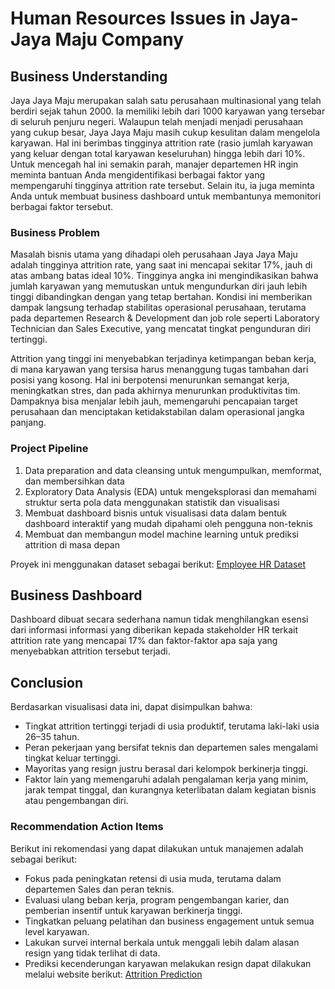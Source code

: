 # Human Resources Issues in Jaya-Jaya Maju Company
## Business Understanding
Jaya Jaya Maju merupakan salah satu perusahaan multinasional yang telah berdiri sejak tahun 2000. Ia memiliki lebih dari 1000 karyawan yang tersebar di seluruh penjuru negeri. Walaupun telah menjadi menjadi perusahaan yang cukup besar, Jaya Jaya Maju masih cukup kesulitan dalam mengelola karyawan. Hal ini berimbas tingginya attrition rate (rasio jumlah karyawan yang keluar dengan total karyawan keseluruhan) hingga lebih dari 10%. Untuk mencegah hal ini semakin parah, manajer departemen HR ingin meminta bantuan Anda mengidentifikasi berbagai faktor yang mempengaruhi tingginya attrition rate tersebut. Selain itu, ia juga meminta Anda untuk membuat business dashboard untuk membantunya memonitori berbagai faktor tersebut.

### Business Problem
Masalah bisnis utama yang dihadapi oleh perusahaan Jaya Jaya Maju adalah tingginya attrition rate, yang saat ini mencapai sekitar 17%, jauh di atas ambang batas ideal 10%. Tingginya angka ini mengindikasikan bahwa jumlah karyawan yang memutuskan untuk mengundurkan diri jauh lebih tinggi dibandingkan dengan yang tetap bertahan. Kondisi ini memberikan dampak langsung terhadap stabilitas operasional perusahaan, terutama pada departemen Research & Development dan job role seperti Laboratory Technician dan Sales Executive, yang mencatat tingkat pengunduran diri tertinggi.

Attrition yang tinggi ini menyebabkan terjadinya ketimpangan beban kerja, di mana karyawan yang tersisa harus menanggung tugas tambahan dari posisi yang kosong. Hal ini berpotensi menurunkan semangat kerja, meningkatkan stres, dan pada akhirnya menurunkan produktivitas tim. Dampaknya bisa menjalar lebih jauh, memengaruhi pencapaian target perusahaan dan menciptakan ketidakstabilan dalam operasional jangka panjang.

### Project Pipeline
1. Data preparation and data cleansing untuk mengumpulkan, memformat, dan membersihkan data
2. Exploratory Data Analysis (EDA) untuk mengeksplorasi dan memahami struktur serta pola data menggunakan statistik dan visualisasi
3. Membuat dashboard bisnis untuk visualisasi data dalam bentuk dashboard interaktif yang mudah dipahami oleh pengguna non-teknis
4. Membuat dan membangun model machine learning untuk prediksi attrition di masa depan

Proyek ini menggunakan dataset sebagai berikut: [Employee HR Dataset](https://github.com/dicodingacademy/dicoding_dataset/tree/main/employee)

## Business Dashboard
Dashboard dibuat secara sederhana namun tidak menghilangkan esensi dari informasi informasi yang diberikan kepada stakeholder HR terkait attrition rate yang mencapai 17% dan faktor-faktor apa saja yang menyebabkan attrition tersebut terjadi.

## Conclusion
Berdasarkan visualisasi data ini, dapat disimpulkan bahwa:
- Tingkat attrition tertinggi terjadi di usia produktif, terutama laki-laki usia 26–35 tahun.
- Peran pekerjaan yang bersifat teknis dan departemen sales mengalami tingkat keluar tertinggi.
- Mayoritas yang resign justru berasal dari kelompok berkinerja tinggi.
- Faktor lain yang memengaruhi adalah pengalaman kerja yang minim, jarak tempat tinggal, dan kurangnya keterlibatan dalam kegiatan bisnis atau pengembangan diri.

### Recommendation Action Items
Berikut ini rekomendasi yang dapat dilakukan untuk manajemen adalah sebagai berikut:
- Fokus pada peningkatan retensi di usia muda, terutama dalam departemen Sales dan peran teknis.
- Evaluasi ulang beban kerja, program pengembangan karier, dan pemberian insentif untuk karyawan berkinerja tinggi.
- Tingkatkan peluang pelatihan dan business engagement untuk semua level karyawan.
- Lakukan survei internal berkala untuk menggali lebih dalam alasan resign yang tidak terlihat di data.
- Prediksi kecenderungan karyawan melakukan resign dapat dilakukan melalui website berikut: [Attrition Prediction](https://attrition-prediction-company.streamlit.app/)
